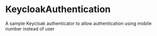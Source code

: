 # KeycloakAuthentication
A sample Keycloak authenticator to allow authentication using mobile number instead of user
